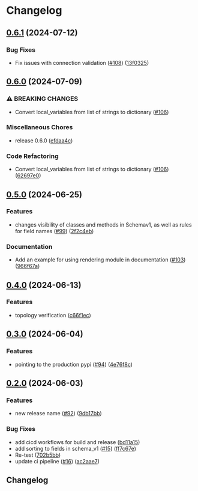 # Changelog

## [0.6.1](https://github.com/PsiQ/qref/compare/v0.6.0...v0.6.1) (2024-07-12)


### Bug Fixes

* Fix issues with connection validation ([#108](https://github.com/PsiQ/qref/issues/108)) ([13f0325](https://github.com/PsiQ/qref/commit/13f032550116590ccdfe626714ff604d86844bcb))

## [0.6.0](https://github.com/PsiQ/qref/compare/v0.5.0...v0.6.0) (2024-07-09)


### ⚠ BREAKING CHANGES

* Convert local_variables from list of strings to dictionary ([#106](https://github.com/PsiQ/qref/issues/106))

### Miscellaneous Chores

* release 0.6.0 ([efdaa4c](https://github.com/PsiQ/qref/commit/efdaa4c1b69baa32ce6875e089b8ac895ab2519e))


### Code Refactoring

* Convert local_variables from list of strings to dictionary ([#106](https://github.com/PsiQ/qref/issues/106)) ([62697e0](https://github.com/PsiQ/qref/commit/62697e071500916b7dd920136cf63e196434a46d))

## [0.5.0](https://github.com/PsiQ/qref/compare/v0.4.0...v0.5.0) (2024-06-25)


### Features

* changes visibility of classes and methods in Schemav1, as well as rules for field names ([#99](https://github.com/PsiQ/qref/issues/99)) ([2f2c4eb](https://github.com/PsiQ/qref/commit/2f2c4eb032e4d5385804e6e5cbefef631906997c))


### Documentation

* Add an example for using rendering module in documentation ([#103](https://github.com/PsiQ/qref/issues/103)) ([966f67a](https://github.com/PsiQ/qref/commit/966f67a05b240e9412f784c1fd580fb706536341))

## [0.4.0](https://github.com/PsiQ/qref/compare/v0.3.0...v0.4.0) (2024-06-13)


### Features

* topology verification ([c66f1ec](https://github.com/PsiQ/qref/commit/c66f1ec1cf029a0194a3fafa4a40a07efa5a674f))

## [0.3.0](https://github.com/PsiQ/qref/compare/v0.2.0...v0.3.0) (2024-06-04)


### Features

* pointing to the production pypi ([#94](https://github.com/PsiQ/qref/issues/94)) ([4e76f8c](https://github.com/PsiQ/qref/commit/4e76f8c41456c222fc5a9499e8f6dd0ef57dbbcb))

## [0.2.0](https://github.com/PsiQ/qref/compare/v0.1.2...v0.2.0) (2024-06-03)


### Features

* new release name ([#92](https://github.com/PsiQ/qref/issues/92)) ([9db17bb](https://github.com/PsiQ/qref/commit/9db17bb867285c7b170b015a0b289719da1ba1ac))


### Bug Fixes

* add cicd workflows for build and release ([bd11a15](https://github.com/PsiQ/qref/commit/bd11a153d00e3210cfec322b9492307efc21eb24))
* add sorting to fields in schema_v1 ([#15](https://github.com/PsiQ/qref/issues/15)) ([ff7c67e](https://github.com/PsiQ/qref/commit/ff7c67e0c89e79ca2f1c99f107c6a0cfc02cc29c))
* Re-test ([702b5bb](https://github.com/PsiQ/qref/commit/702b5bbacf2ca88769150b059133468b5fca9fbd))
* update ci pipeline ([#16](https://github.com/PsiQ/qref/issues/16)) ([ac2aae7](https://github.com/PsiQ/qref/commit/ac2aae785194003ad2ac8365e2befcd3f6b238ae))

## Changelog
